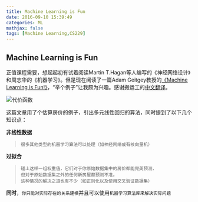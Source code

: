 ```yaml
---
title: Machine Learning is Fun
date: 2016-09-10 15:39:49
categories: ML
mathjax: false
tags: [Machine Learning,CS229]
---
```

<!--more-->


## Machine Learning is Fun

正值课程需要，想起起初有试着阅读Martin T.Hagan等人编写的《神经网络设计》和周志华的《机器学习》。但是现在阅读了一篇Adam Geitgey教授的[《Machine Learning is Fun!》](https://medium.com/@ageitgey/machine-learning-is-fun-80ea3ec3c471#.c3znoc9lr)，“举个例子”让我颇为兴趣。感谢搬运工的[中文翻译](http://blog.jobbole.com/67616/)。

![代价函数](http://upload-images.jianshu.io/upload_images/2812342-2c43a99cfcfc2cae.png?imageMogr2/auto-orient/strip%7CimageView2/2/w/1240)

这篇文章用了个估算房价的例子，引出多元线性回归的算法，同时提到了以下几个知识点：

**非线性数据**
>     很多其他类型的机器学习算法可以处理（如神经网络或有核向量机）

**过拟合**
>     碰上这样一组权重值，它们对于你原始数据集中的房价都能完美预测，
>     但对于原始数据集之外的任何新房屋都预测不准。
>     这种情况的解决之道也有不少（如正则化以及使用交叉验证数据集）

**同时**，`你只能对实际存在的关系建模`并且可以使用`机器学习算法库来解决实际问题`

